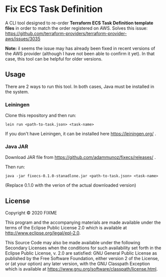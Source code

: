 # Fix ECS Task Definition

A CLI tool designed to re-order **Terraform ECS Task Definition template files** in order to match the order registered on AWS.
Solves this issue: https://github.com/terraform-providers/terraform-provider-aws/issues/3035

**Note:**
iI seems the issue may has already been fixed in recent versions of the AWS provider (although I have not been able to confirm it yet).
In that case, this tool can be helpful for older versions.

## Usage

There are 2 ways to run this tool. In both cases, Java must be installed in the system.

### Leiningen

Clone this repository and then run:

`lein run <path-to-task.json> <task-name>`

If you don't have Leiningen, it can be installed here https://leiningen.org/ .

### Java JAR

Download JAR file from https://github.com/adammunoz/fixecs/releases/ .

Then run:

`java -jar fixecs-0.1.0-stanadlone.jar <path-to-task.json> <task-name>`

(Replace 0.1.0 with the verion of the actual downloaded version)

## License

Copyright © 2020 FIXME

This program and the accompanying materials are made available under the
terms of the Eclipse Public License 2.0 which is available at
http://www.eclipse.org/legal/epl-2.0.

This Source Code may also be made available under the following Secondary
Licenses when the conditions for such availability set forth in the Eclipse
Public License, v. 2.0 are satisfied: GNU General Public License as published by
the Free Software Foundation, either version 2 of the License, or (at your
option) any later version, with the GNU Classpath Exception which is available
at https://www.gnu.org/software/classpath/license.html.
